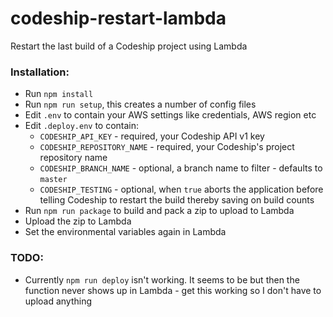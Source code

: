 # codeship-restart-lambda

Restart the last build of a Codeship project using Lambda

### Installation:

* Run `npm install`
* Run `npm run setup`, this creates a number of config files
* Edit `.env` to contain your AWS settings like credentials, AWS region etc
* Edit `.deploy.env` to contain:
  * `CODESHIP_API_KEY` - required, your Codeship API v1 key
  * `CODESHIP_REPOSITORY_NAME` - required, your Codeship's project repository name
  * `CODESHIP_BRANCH_NAME` - optional, a branch name to filter - defaults to `master`
  * `CODESHIP_TESTING` - optional, when `true` aborts the application before telling Codeship to restart the build thereby saving on build counts
* Run `npm run package` to build and pack a zip to upload to Lambda
* Upload the zip to Lambda
* Set the environmental variables again in Lambda

### TODO:

* Currently `npm run deploy` isn't working. It seems to be but then the function never shows up in Lambda - get this working so I don't have to upload anything
